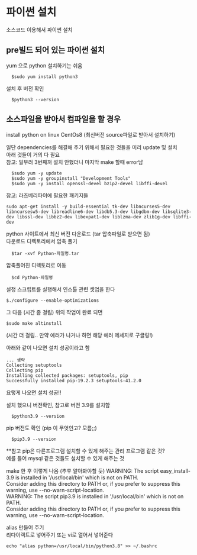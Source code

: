 # 파이썬 설치 
소스코드 이용해서 파이썬 설치 

## pre빌드 되어 있는 파이썬 설치
yum 으로 python 설치하기는 쉬움
```
  $sudo yum install python3
```
설치 후 버전 확인
```
  $python3 --version
```

## 소스파일을 받아서 컴파일을 할 경우
install python on linux CentOs8 (최신버전 source파일로 받아서 설치하기)   

일단 dependencies를 해결해 주기 위해서 필요한 것들을 미리 update 및 설치   
아래 것들이 거의 다 필요   
참고: 일부러 3번째꺼 설치 안했더니 마지막 make 할때 error남   

```
  $sudo yum -y update
  $sudo yum -y groupinstall "Development Tools"
  $sudo yum -y install openssl-devel bzip2-devel libffi-devel
```

참고: 라즈베리파이에 필요한 패키지들
```
sudo apt-get install -y build-essential tk-dev libncurses5-dev libncursesw5-dev libreadline6-dev libdb5.3-dev libgdbm-dev libsqlite3-dev libssl-dev libbz2-dev libexpat1-dev liblzma-dev zlib1g-dev libffi-dev
```

python 사이트에서 최신 버전 다운로드 (tar 압축파일로 받으면 됨)   
다운로드 디렉토리에서 압축 풀기   
```
  $tar -xvf Python-파일명.tar
```
압축풀어진 디렉토리로 이동
```
  $cd Python-파일명
```

설정 스크립트를 실행해서 인스톨 관련 셋업을 한다

```
$./configure --enable-optimizations
```
그 다음 (시간 좀 걸림) 위의 작업이 완료 되면  
```  
$sudo make altinstall 
```
(시간 더 걸림.. 만약 에러가 나거나 하면 해당 에러 메세지로 구글링!)

아래와 같이 나오면 설치 성공이라고 함
```
... 생략
Collecting setuptools
Collecting pip
Installing collected packages: setuptools, pip
Successfully installed pip-19.2.3 setuptools-41.2.0
```
요렇게 나오면 설치 성공!!

설치 했으니 버전확인, 참고로 버전 3.9를 설치함
```
  $python3.9 --version
```

pip 버전도 확인  (pip 이 무엇인고? 모름;;)
```
  $pip3.9 --version
```

**참고 pip은 다른프로그램 설치할 수 있게 해주는 관리 프로그램 같은 것?   
예를 들어 mysql 같은 것들도 설치할 수 있게 해주는 것


make 한 후 이렇게 나옴 (추후 알아봐야할 듯)
  WARNING: The script easy_install-3.9 is installed in '/usr/local/bin' which is not on PATH.   
  Consider adding this directory to PATH or, if you prefer to suppress this warning, use --no-warn-script-location.   
  WARNING: The script pip3.9 is installed in '/usr/local/bin' which is not on PATH.   
  Consider adding this directory to PATH or, if you prefer to suppress this warning, use --no-warn-script-location.    

alias 만들어 주기    
리다이렉트로 넣어주기 또는 vi로 열어서 넣어준다    
```
echo "alias python=/usr/local/bin/python3.8" >> ~/.bashrc
```